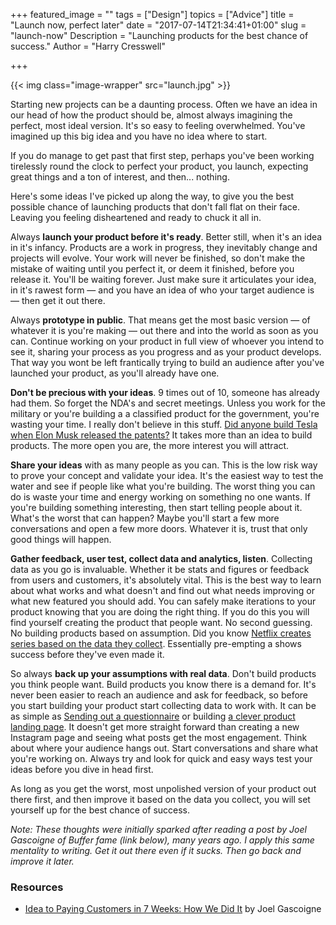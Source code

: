 +++
featured_image = ""
tags = ["Design"]
topics = ["Advice"]
title = "Launch now, perfect later"
date = "2017-07-14T21:34:41+01:00"
slug = "launch-now"
Description = "Launching products for the best chance of success."
Author = "Harry Cresswell"

+++

{{< img class="image-wrapper" src="launch.jpg" >}}

<p class="intro">Starting new projects can be a daunting process. Often we have an idea in our head of how the product should be, almost always imagining the perfect, most ideal version. It's so easy to feeling overwhelmed. You've imagined up this big idea and you have no idea where to start.</p>

If you do manage to get past that first step, perhaps you've been working tirelessly round the clock to perfect your product, you launch, expecting great things and a ton of interest, and then... nothing.

Here's some ideas I've picked up along the way, to give you the best possible chance of launching products that don't fall flat on their face. Leaving you feeling disheartened and ready to chuck it all in.

Always **launch your product before it's ready**. Better still, when it's an idea in it's infancy. Products are a work in progress, they inevitably change and projects will evolve. Your work will never be finished, so don't make the mistake of waiting until you perfect it, or deem it finished, before you release it. You'll be waiting forever. Just make sure it articulates your idea, in it's rawest form — and you have an idea of who your target audience is — then get it out there.

Always **prototype in public**. That means get the most basic version — of whatever it is you're making — out there and into the world as soon as you can. Continue working on your product in full view of whoever you intend to see it, sharing your process as you progress and as your product develops. That way you wont be left frantically trying to build an audience after you've launched your product, as you'll already have one.

**Don't be precious with your ideas**. 9 times out of 10, someone has already had them. So forget the NDA's and secret meetings. Unless you work for the military or you're building a a classified product for the government, you're wasting your time. I really don't believe in this stuff. [Did anyone build Tesla when Elon Musk released the patents?](https://www.tesla.com/blog/all-our-patent-are-belong-you) It takes more than an idea to build products. The more open you are, the more interest you will attract.

**Share your ideas** with as many people as you can. This is the low risk way to prove your concept and validate your idea. It's the easiest way to test the water and see if people like what you're building. The worst thing you can do is waste your time and energy working on something no one wants. If you're building something interesting, then start telling people about it. What's the worst that can happen? Maybe you'll start a few more conversations and open a few more doors. Whatever it is, trust that only good things will happen.

**Gather feedback, user test, collect data and analytics, listen**. Collecting data as you go is invaluable. Whether it be stats and figures or feedback from users and customers, it's absolutely vital. This is the best way to learn about what works and what doesn't and find out what needs improving or what new featured you should add. You can safely make iterations to your product knowing that you are doing the right thing. If you do this you will find yourself creating the product that people want. No second guessing. No building products based on assumption. Did you know [Netflix creates series based on the data they collect](https://blog.kissmetrics.com/how-netflix-uses-analytics/). Essentially pre-empting a shows success before they've even made it.


So always **back up your assumptions with real data**. Don't build products you think people want. Build products you know there is a demand for. It's never been easier to reach an audience and ask for feedback, so before you start building your product start collecting data to work with. It can be as simple as [Sending out a questionnaire](https://www.typeform.com/) or building [a clever product landing page](https://www.weartlondon.com/). It doesn't get more straight forward than creating a new Instagram page and seeing what posts get the most engagement. Think about where your audience hangs out. Start conversations and share what you're working on. Always try and look for quick and easy ways test your ideas before you dive in head first.

As long as you get the worst, most unpolished version of your product out there first, and then improve it based on the data you collect, you will set yourself up for the best chance of success.

_Note: These thoughts were initially sparked after reading a post by Joel Gascoigne of Buffer fame (link below), many years ago. I apply this same mentality to writing. Get it out there even if it sucks. Then go back and improve it later._


### Resources

- [Idea to Paying Customers in 7 Weeks: How We Did It](https://blog.bufferapp.com/idea-to-paying-customers-in-7-weeks-how-we-did-it) by Joel Gascoigne
